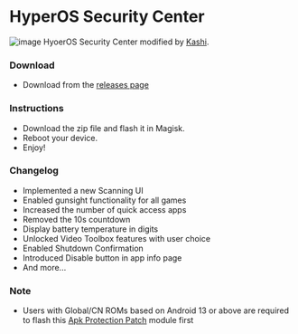 # HyperOS Security Center
![image](https://github.com/Mods-Center/HyperOS-Security/assets/83476983/4c8541fb-b17b-4be6-83fd-3d15f01e2320)
HyoerOS Security Center modified by [Kashi](https://t.me/kakashi1v1).

### Download
- Download from the [releases page](https://github.com/Mods-Center/HyperOS-Security-Center/releases)

### Instructions
- Download the zip file and flash it in Magisk.
- Reboot your device.
- Enjoy!

### Changelog
- Implemented a new Scanning UI
- Enabled gunsight functionality for all games
- Increased the number of quick access apps
- Removed the 10s countdown
- Display battery temperature in digits
- Unlocked Video Toolbox features with user choice
- Enabled Shutdown Confirmation
- Introduced Disable button in app info page
- And more...

### Note
- Users with Global/CN ROMs based on Android 13 or above are required to flash this [Apk Protection Patch](https://github.com/Mods-Center/Apk-Protection-Patch) module first

